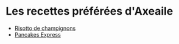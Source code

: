 # Les recettes préférées d'Axeaile
- [Risotto de champignons][id]
- [Pancakes Express][id1]

[id]: https://github.com/Axeailee/UBO/blob/main/risotto
[id1]: https://github.com/Axeailee/UBO/blob/main/pancakesexpress
